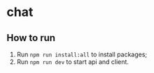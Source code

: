 # chat

## How to run

1. Run `npm run install:all` to install packages;
2. Run `npm run dev` to start api and client.
